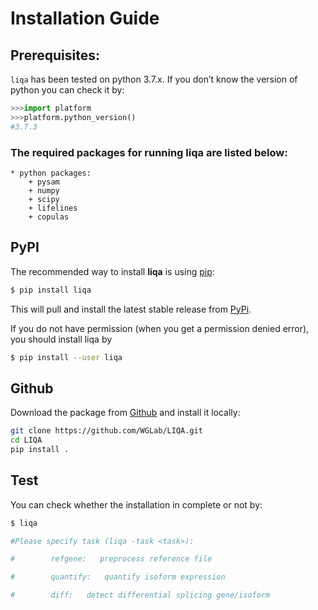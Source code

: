 # Installation Guide

## Prerequisites:

`liqa` has been tested on python 3.7.x. If you don’t know the version of python you can check it by:
```python
>>>import platform
>>>platform.python_version()
#3.7.3
```
### The required packages for running liqa are listed below:
	* python packages:
		+ pysam
		+ numpy
		+ scipy
    	+ lifelines
    	+ copulas


## PyPI  
The recommended way to install **liqa** is using [pip](https://pip.pypa.io/en/stable/):

```bash
$ pip install liqa
```
This will pull and install the latest stable release from [PyPi](https://pypi.org/).

If you do not have permission (when you get a permission denied error), you should install liqa by 

```bash
$ pip install --user liqa
```

## Github  
Download the package from [Github](https://github.com/WGLab/LIQA) and install it locally:

```bash
git clone https://github.com/WGLab/LIQA.git
cd LIQA
pip install .
```

## Test
You can check whether the installation in complete or not by:
```bash
$ liqa

#Please specify task (liqa -task <task>):

#        refgene:   preprocess reference file

#        quantify:   quantify isoform expression

#        diff:   detect differential splicing gene/isoform

```

